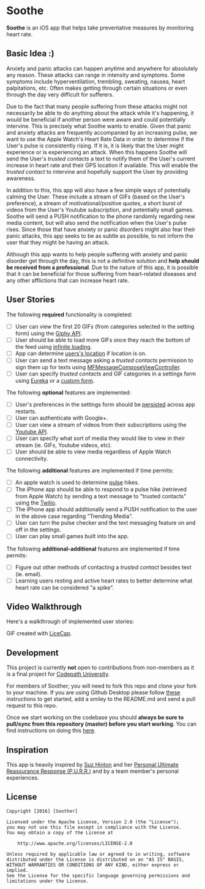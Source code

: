 # Soothe
**Soothe** is an iOS app that helps take preventative measures by monitoring heart rate.

## Basic Idea :)

Anxiety and panic attacks can happen anytime and anywhere for absolutely any reason. These attacks can range in intensity and symptoms. Some symptoms include hyperventilation, trembling, sweating, nausea, heart palpitations, etc. Often makes getting through certain situations or even through the day very difficult for sufferers. 

Due to the fact that many people suffering from these attacks might not necessarily be able to do anything about the attack while it's happening, it would be beneficial if another person were aware and could potentially intervine. This is precisely what Soothe wants to enable. Given that panic and anxiety attacks are frequently accompanied by an increasing pulse, we want to use the Apple Watch's Heart Rate Data in order to determine if the User's pulse is consistently rising. If it is, it is likely that the User might experience or is experiencing an attack. When this happens Soothe will send the User's *trusted contacts* a text to notify them of the User's current increase in heart rate and their GPS location if available. This will enable the *trusted contact* to intervine and hopefully support the User by providing awareness.

In addition to this, this app will also have a few simple ways of potentially calming the User. These include a stream of GIFs (based on the User's preference), a stream of motivational/positive quotes, a short burst of videos from the User's Youtube subscription, and potentially small games. Soothe will send a PUSH notification to the phone randomly regarding new media content, but will also send the notification when the User's pulse rises. Since those that have anxiety or panic disorders might also fear their panic attacks, this app seeks to be as subtle as possible, to not inform the user that they might be having an attack.

Although this app wants to help people suffering with anxiety and panic disorder get through the day, this is not a definitive solution and __help should be received from a professional__. Due to the nature of this app, it is possible that it can be beneficial for those suffering from heart-related diseases and any other afflictions that can increase heart rate. 

## User Stories

The following **required** functionality is completed:

- [ ] User can view the first 20 GIFs (from categories selected in the setting form) using the [Giphy API](https://github.com/Giphy/GiphyAPI). 
- [ ] User should be able to load more GIFs once they reach the bottom of the feed using [infinite loading](http://guides.codepath.com/ios/Table-View-Guide#adding-infinite-scroll).
- [ ] App can determine [users's location](https://developer.apple.com/library/ios/documentation/UserExperience/Conceptual/LocationAwarenessPG/CoreLocation/CoreLocation.html) if location is on. 
- [ ] User can send a text message asking a *trusted contacts* permission to sign them up for texts using [MFMessageComposeViewController](https://developer.apple.com/library/ios/documentation/MessageUI/Reference/MFMessageComposeViewController_class/index.html).
- [ ] User can specify *trusted contacts* and GIF categories in a settings form using [Eureka](https://github.com/xmartlabs/Eureka) or a [custom form](http://guides.codepath.com/ios/Form-Input).

The following **optional** features are implemented:

- [ ] User's preferences in the settings form should be [persisted](http://guides.codepath.com/ios/Using-NSUserDefaults) across app restarts. 
- [ ] User can authenticate with Google+. 
- [ ] User can view a stream of videos from their subscriptions using the [Youtube API](https://developers.google.com/youtube/v3/guides/ios_youtube_helper).
- [ ] User can specify what sort of media they would like to view in their stream (ie. GIFs, Youtube videos, etc).
- [ ] User should be able to view media regardless of Apple Watch connectivity.

The following **additional** features are implemented if time permits:

- [ ] An apple watch is used to determine [pulse](http://stackoverflow.com/a/30961883) hikes.
- [ ] The iPhone app should be able to respond to a pulse hike (retrieved from Apple Watch) by sending a text message to "trusted contacts" using the [Twilio](https://www.twilio.com).
- [ ] The iPhone app should additionally send a PUSH notification to the user in the above case regarding "Trending Media".
- [ ] User can turn the pulse checker and the text messaging feature on and off in the settings. 
- [ ] User can play small games built into the app. 

The following **additional-additional** features are implemented if time permits:

- [ ] Figure out other methods of contacting a *trusted contact* besides text (ie. email). 
- [ ] Learning users resting and active heart rates to better determine what heart rate can be considered "a spike". 

## Video Walkthrough

Here's a walkthrough of implemented user stories:

<!--<img src='https://github.com/venegu/tweety/raw/master/tweety.gif' title='Video Walkthrough' width='' alt='Video Walkthrough' />-->            

GIF created with [LiceCap](http://www.cockos.com/licecap/).

## Development

This project is currently __not__ open to contributions from non-members as it is a final project for [Codepath University](http://www.codepathuniversity.com). 

For members of Soother; you will need to fork this repo and clone your fork to your machine. If you are using Github Desktop please follow [these](https://guides.github.com/activities/forking/) instructions to get started, add a smiley to the README.md and send a pull request to this repo. 

Once we start working on the codebase you should __always be sure to pull/sync from this repository (master) before you start working__. You can find instructions on doing this [here](https://help.github.com/desktop/guides/contributing/syncing-your-branch/). 

## Inspiration 

This app is heavily inspired by [Suz Hinton](https://twitter.com/noopkat) and her [Personal Ultimate Reassurance Response (P.U.R.R.)](http://meow.noopkat.com/p-u-r-r-personal-ultimate-reassurance-response/) and by a team member's personal experiences. 

## License

    Copyright [2016] [Soother]

    Licensed under the Apache License, Version 2.0 (the "License");
    you may not use this file except in compliance with the License.
    You may obtain a copy of the License at

        http://www.apache.org/licenses/LICENSE-2.0

    Unless required by applicable law or agreed to in writing, software
    distributed under the License is distributed on an "AS IS" BASIS,
    WITHOUT WARRANTIES OR CONDITIONS OF ANY KIND, either express or implied.
    See the License for the specific language governing permissions and
    limitations under the License.

